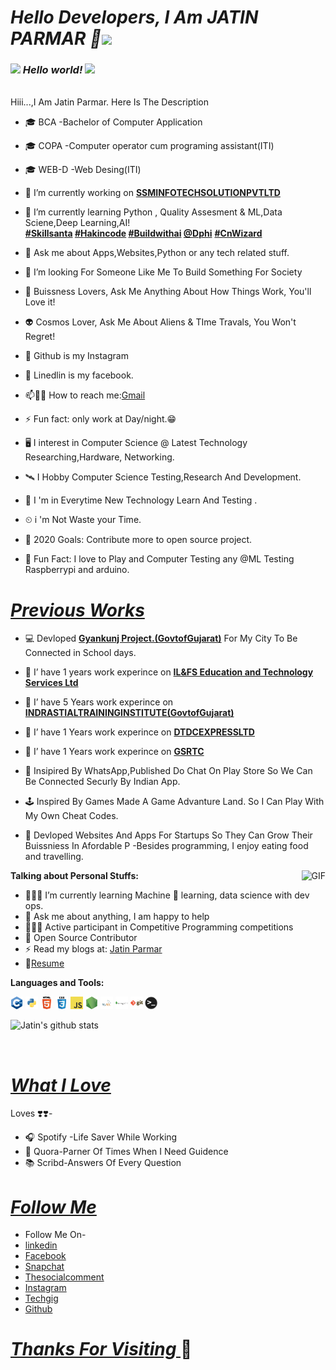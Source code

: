 
# <i> Hello Developers, I Am JATIN PARMAR 👋<img src="https://github.com/TheDudeThatCode/TheDudeThatCode/blob/master/Assets/Developer.gif" width="80px">

### <img src="https://github.com/TheDudeThatCode/TheDudeThatCode/blob/master/Assets/Hi.gif" width="29px"> Hello world!&nbsp;<img src="https://github.com/TheDudeThatCode/TheDudeThatCode/blob/master/Assets/Earth.gif" width="24px">

<br />
 </i></u>
Hiii...,I Am Jatin Parmar.
Here Is The Description

- 🎓 BCA -Bachelor of Computer Application

- 🎓 COPA -Computer operator cum programing assistant(ITI)

- 🎓 WEB-D -Web Desing(ITI)

- 🔭 I’m currently working on <b>[SSMINFOTECHSOLUTIONPVTLTD](https://www.ssminfotech.biz/)</b>

- 🌱 I’m currently learning Python , Quality Assesment & ML,Data Sciene,Deep Learning,AI! <b><br> [#Skillsanta](https://www.skillsanta.com//)</b><b> [#Hakincode](https://hakincodes.tech//)</b><b> [#Buildwithai](https://hackmakers.com/aihack//)</b><b> [@Dphi](https://dphi.tech//)</b> <b> [#CnWizard](www.cnpack.org/showdetail.php?id=862&lang=en/)</b>

- 💬 Ask me about Apps,Websites,Python or any tech related stuff.

- 👯 I’m looking For Someone Like Me To Build Something For Society 

- 💼 Buissness Lovers, Ask Me Anything About How Things Work, You'll Love it!

- 👽 Cosmos Lover, Ask Me About Aliens & TIme Travals, You Won't Regret!

- 🔭 Github is my Instagram

- 🔭 Linedlin is my facebook.

- 📫🧧🔗 How to reach me:[Gmail](https://mail.google.com/mail/u/0/?tab=wm&ogbl#inbox?compose=new/)

- ⚡ Fun fact: only work at Day/night.😁

- 🖥 I interest in Computer Science @ Latest Technology Researching,Hardware,   Networking.

- 🛰 I Hobby Computer Science Testing,Research And Development.

- 📕 I 'm  in Everytime New Technology Learn And Testing .

- ⏲ i 'm Not Waste your Time. 

- 🥇 2020 Goals: Contribute more to open source project.

- 🎃 Fun Fact: I love to Play and Computer Testing any @ML Testing Raspberrypi and arduino.

# <i><u> Previous Works </i></u>
- 💻 Devloped <b>[Gyankunj Project.(GovtofGujarat)](https://gyankunj.gujarat.gov.in/)</b> For My City To Be Connected in School days. 
- 🔭 I’ have 1 years work experince on <b>[IL&FS Education and Technology Services Ltd](https://www.schoolnetindia.com/)</b>
- 🔭 I’ have 5 Years work experince on <b>[INDRASTIALTRAININGINSTITUTE(GovtofGujarat)](https://talimrojgar.gujarat.gov.in/2014/default.aspx#.X5-bpogza1s)</b>
- 🔭 I’ have 1 Years work experince on <b>[DTDCEXPRESSLTD](https://www.dtdc.in/)</b>
- 🔭 I’ have 1 Years work experince on <b>[GSRTC](https://gsrtc.in/site/)</b>

- 📱 Insipired By WhatsApp,Published Do Chat On Play Store So We Can Be Connected Securly By Indian App.
- 🕹 Inspired By Games Made A Game Advanture Land. So I Can Play With My Own Cheat Codes.
- 🤝 Devloped Websites And Apps For Startups So They Can Grow Their Buissniess In Afordable P
-Besides programming, I enjoy eating food and travelling.


<img align="right" alt="GIF" src="https://media.giphy.com/media/L8K62iTDkzGX6/giphy.gif" />
  
**Talking about Personal Stuffs:**

- 👨🏽‍💻 I’m currently learning Machine 🤖 learning, data science with dev ops.
- 💬 Ask me about anything, I am happy to help
- 👨🏽‍💼 Active participant in Competitive Programming competitions
- 🙍  Open Source Contributor
- ⚡️ Read my blogs at: [Jatin Parmar](https://medium.com/@parmarjatin4911)
- 📝[Resume](https://drive.google.com/file/d/14FJa-mcOT-2pnVFXrDGRpKA3GJhpTVk_/view?usp=sharing)

**Languages and Tools:**  

<code><img height="20" src="https://raw.githubusercontent.com/github/explore/80688e429a7d4ef2fca1e82350fe8e3517d3494d/topics/cpp/cpp.png"></code>
<code><img height="20" src="https://raw.githubusercontent.com/github/explore/80688e429a7d4ef2fca1e82350fe8e3517d3494d/topics/python/python.png"></code>
<code><img height="20" src="https://raw.githubusercontent.com/github/explore/80688e429a7d4ef2fca1e82350fe8e3517d3494d/topics/html/html.png"></code>
<code><img height="20" src="https://raw.githubusercontent.com/github/explore/5c058a388828bb5fde0bcafd4bc867b5bb3f26f3/topics/css/css.png"></code>
<code><img height="20" src="https://raw.githubusercontent.com/github/explore/80688e429a7d4ef2fca1e82350fe8e3517d3494d/topics/javascript/javascript.png"></code>
<code><img height="20" src="https://raw.githubusercontent.com/github/explore/80688e429a7d4ef2fca1e82350fe8e3517d3494d/topics/nodejs/nodejs.png"></code>
<code><img height="20" src="https://raw.githubusercontent.com/github/explore/80688e429a7d4ef2fca1e82350fe8e3517d3494d/topics/mysql/mysql.png"></code>
<code><img height="20" src="https://raw.githubusercontent.com/github/explore/80688e429a7d4ef2fca1e82350fe8e3517d3494d/topics/mongodb/mongodb.png"></code>
<code><img height="20" src="https://raw.githubusercontent.com/github/explore/80688e429a7d4ef2fca1e82350fe8e3517d3494d/topics/git/git.png"></code>
<code><img height="20" src="https://raw.githubusercontent.com/github/explore/80688e429a7d4ef2fca1e82350fe8e3517d3494d/topics/terminal/terminal.png"></code>

![Jatin's github stats](https://github-readme-stats.vercel.app/api?username=JHP4911&show_icons=true&hide_border=true)

<br/>


# <i><u>What I Love </i></u>
Loves ❣️❣️-
- 🎧 Spotify -Life Saver While Working
- 🤝 Quora-Parner Of Times When I Need Guidence
- 📚 Scribd-Answers Of Every Question 

# <i><u>Follow Me </i></u>
- Follow Me On-
- [linkedin](https://www.linkedin.com/in/jhparmar/)
- [Facebook](https://www.facebook.com/JATINPARMAR4911/)
- [Snapchat](https://www.snapchat.com/add/Jatin4911/)
- [Thesocialcomment](https://https://thesocialcomment.com/jatinparmar/portfolio/bio)
- [Instagram](https://www.instagram.com/lll_I_AM_JATIN_JALA_lll/)
- [Techgig](https://www.techgig.com/jatinparmar4)
- [Github](https://github.com/JHP4911)

# <i><u>Thanks For Visiting </i></u> 👋 






